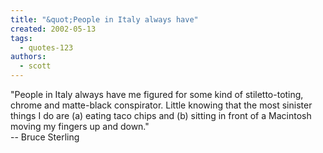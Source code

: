 ```yaml
---
title: "&quot;People in Italy always have"
created: 2002-05-13
tags: 
  - quotes-123
authors: 
  - scott
---
```


"People in Italy always have me figured for some kind of stiletto-toting, chrome and matte-black conspirator. Little knowing that the most sinister things I do are (a) eating taco chips and (b) sitting in front of a Macintosh moving my fingers up and down."  
\-- Bruce Sterling
